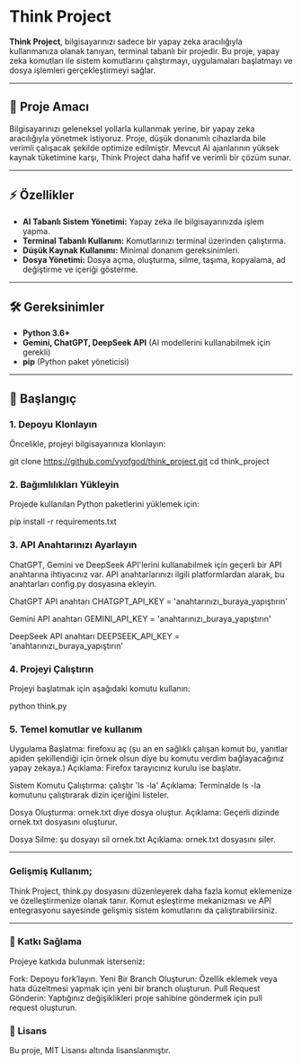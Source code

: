 # Think Project

**Think Project**, bilgisayarınızı sadece bir yapay zeka aracılığıyla kullanmanıza olanak tanıyan, terminal tabanlı bir projedir. Bu proje, yapay zeka komutları ile sistem komutlarını çalıştırmayı, uygulamaları başlatmayı ve dosya işlemleri gerçekleştirmeyi sağlar.

---

## 🚀 Proje Amacı

Bilgisayarınızı geleneksel yollarla kullanmak yerine, bir yapay zeka aracılığıyla yönetmek istiyoruz. Proje, düşük donanımlı cihazlarda bile verimli çalışacak şekilde optimize edilmiştir. Mevcut AI ajanlarının yüksek kaynak tüketimine karşı, Think Project daha hafif ve verimli bir çözüm sunar.

---

## ⚡️ Özellikler

- **AI Tabanlı Sistem Yönetimi:** Yapay zeka ile bilgisayarınızda işlem yapma.
- **Terminal Tabanlı Kullanım:** Komutlarınızı terminal üzerinden çalıştırma.
- **Düşük Kaynak Kullanımı:** Minimal donanım gereksinimleri.
- **Dosya Yönetimi:** Dosya açma, oluşturma, silme, taşıma, kopyalama, ad değiştirme ve içeriği gösterme.

---

## 🛠️ Gereksinimler

- **Python 3.6+**
- **Gemini, ChatGPT, DeepSeek API** (AI modellerini kullanabilmek için gerekli)
- **pip** (Python paket yöneticisi)

---

## 🔧 Başlangıç

### 1. Depoyu Klonlayın

Öncelikle, projeyi bilgisayarınıza klonlayın:

git clone https://github.com/vyofgod/think_project.git
cd think_project

### 2. Bağımlılıkları Yükleyin

Projede kullanılan Python paketlerini yüklemek için:

pip install -r requirements.txt

### 3. API Anahtarınızı Ayarlayın

ChatGPT, Gemini ve DeepSeek API'lerini kullanabilmek için geçerli bir API anahtarına ihtiyacınız var. API anahtarlarınızı ilgili platformlardan alarak, bu anahtarları config.py dosyasına ekleyin.

ChatGPT API anahtarı
CHATGPT_API_KEY = 'anahtarınızı_buraya_yapıştırın'

Gemini API anahtarı
GEMINI_API_KEY = 'anahtarınızı_buraya_yapıştırın'

DeepSeek API anahtarı
DEEPSEEK_API_KEY = 'anahtarınızı_buraya_yapıştırın'

### 4. Projeyi Çalıştırın

Projeyi başlatmak için aşağıdaki komutu kullanın:

python think.py

### 5. Temel komutlar ve kullanım

Uygulama Başlatma: firefoxu aç (şu an en sağlıklı çalışan komut bu, yanıtlar apiden şekillendiği için örnek olsun diye bu komutu verdim bağlayacağınız yapay zekaya.)
Açıklama: Firefox tarayıcınız kurulu ise başlatır.

Sistem Komutu Çalıştırma: çalıştır 'ls -la'
Açıklama: Terminalde ls -la komutunu çalıştırarak dizin içeriğini listeler.

Dosya Oluşturma: ornek.txt diye dosya oluştur.
Açıklama: Geçerli dizinde ornek.txt dosyasını oluşturur.

Dosya Silme: şu dosyayı sil ornek.txt
Açıklama: ornek.txt dosyasını siler.

---

### Gelişmiş Kullanım;
Think Project, think.py dosyasını düzenleyerek daha fazla komut eklemenize ve özelleştirmenize olanak tanır. Komut eşleştirme mekanizması ve API entegrasyonu sayesinde gelişmiş sistem komutlarını da çalıştırabilirsiniz.

---


### 🤝 Katkı Sağlama
Projeye katkıda bulunmak isterseniz:

Fork: Depoyu fork’layın.
Yeni Bir Branch Oluşturun: Özellik eklemek veya hata düzeltmesi yapmak için yeni bir branch oluşturun.
Pull Request Gönderin: Yaptığınız değişiklikleri proje sahibine göndermek için pull request oluşturun.


### 📜 Lisans
Bu proje, MIT Lisansı altında lisanslanmıştır.
